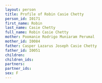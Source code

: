 ```yaml
---
layout: person
title: Profile of Robin Casie Chetty
person_id: I0171
first_name: Robin
last_name: Casie Chetty
full_name: Robin Casie Chetty
mother: Poomanie Rodrigo Muniaram Perumal
mother_id: I0084
father: Casper Lazarus Joseph Casie Chetty
father_id: I0051
children:
children_ids:
partners:
partner_ids:
sex: F
---
```



